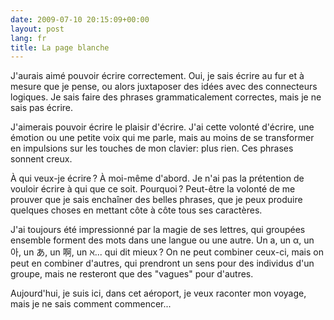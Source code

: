 ```yaml
---
date: 2009-07-10 20:15:09+00:00
layout: post
lang: fr
title: La page blanche
---
```


J'aurais aimé pouvoir écrire correctement. Oui, je sais écrire au fur et à mesure que je pense, ou alors juxtaposer des idées avec des connecteurs logiques. Je sais faire des phrases grammaticalement correctes, mais je ne sais pas écrire.

J'aimerais pouvoir écrire le plaisir d'écrire. J'ai cette volonté d'écrire, une émotion ou une petite voix qui me parle, mais au moins de se transformer en impulsions sur les touches de mon clavier: plus rien. Ces phrases sonnent creux.

À qui veux-je écrire ? À moi-même d'abord. Je n'ai pas la prétention de vouloir écrire à qui que ce soit. Pourquoi ? Peut-être la volonté de me prouver que je sais enchaîner des belles phrases, que je peux produire quelques choses en mettant côte à côte tous ses caractères.

J'ai toujours été impressionné par la magie de ses lettres, qui groupées ensemble forment des mots dans une langue ou une autre. Un a, un α, un 아, un あ, un 啊, un ℵ... qui dit mieux ? On ne peut combiner ceux-ci, mais on peut en combiner d'autres, qui prendront un sens pour des individus d'un groupe, mais ne resteront que des "vagues" pour d'autres.

Aujourd'hui, je suis ici, dans cet aéroport, je veux raconter mon voyage, mais je ne sais comment commencer...
